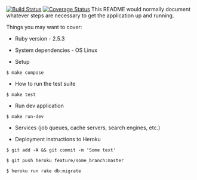 [![Build Status](https://travis-ci.org/zipofar/fsl-task_manager.svg?branch=master)](https://travis-ci.org/zipofar/fsl-task_manager)
[![Coverage Status](https://coveralls.io/repos/github/zipofar/fsl-task_manager/badge.svg?branch=feature%2Fcoveralls)](https://coveralls.io/github/zipofar/fsl-task_manager?branch=feature%2Fcoveralls)
This README would normally document whatever steps are necessary to get the
application up and running.

Things you may want to cover:

* Ruby version - 2.5.3

* System dependencies - OS Linux

* Setup
```
$ make compose
```

* How to run the test suite
```
$ make test
```

* Run dev application
```
$ make run-dev
```

* Services (job queues, cache servers, search engines, etc.)

* Deployment instructions to Heroku

```
$ git add -A && git commit -m 'Some text'

$ git push heroku feature/some_branch:master

$ heroku run rake db:migrate
```

